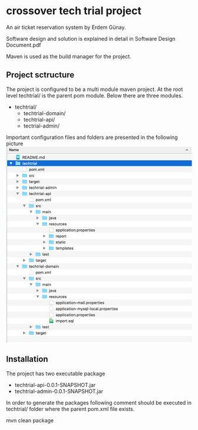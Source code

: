 # crossover tech trial project
An air ticket reservation system by Erdem Günay.
 
Software design and solution is explained in detail in Software Design Document.pdf

Maven is used as the build manager for the project.

## Project sctructure
The project is configured to be a multi module maven project. At the root level techtrial/ is the parent pom module. Below there are three modules. 

+ techtrial/
	+ techtrial-domain/
	+ techtrial-api/
	+ tectrial-admin/

Important configuration files and folders are presented in the following picture
![Folder structure](/docs/img/folder_structure.png)
 

## Installation
The project has two executable package 

- techtrial-api-0.0.1-SNAPSHOT.jar
- techtrial-admin-0.0.1-SNAPSHOT.jar


In order to generate the packages following comment should be executed in techtrial/ folder where the parent pom.xml file exists. 

mvn clean package
